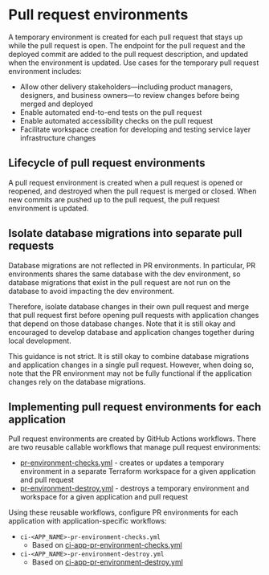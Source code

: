 # Pull request environments

A temporary environment is created for each pull request that stays up while the pull request is open. The endpoint for the pull request and the deployed commit are added to the pull request description, and updated when the environment is updated. Use cases for the temporary pull request environment includes:

- Allow other delivery stakeholders—including product managers, designers, and business owners—to review changes before being merged and deployed
- Enable automated end-to-end tests on the pull request
- Enable automated accessibility checks on the pull request
- Facilitate workspace creation for developing and testing service layer infrastructure changes

## Lifecycle of pull request environments

A pull request environment is created when a pull request is opened or reopened, and destroyed when the pull request is merged or closed. When new commits are pushed up to the pull request, the pull request environment is updated.

## Isolate database migrations into separate pull requests

Database migrations are not reflected in PR environments. In particular, PR environments shares the same database with the dev environment, so database migrations that exist in the pull request are not run on the database to avoid impacting the dev environment.

Therefore, isolate database changes in their own pull request and merge that pull request first before opening pull requests with application changes that depend on those database changes. Note that it is still okay and encouraged to develop database and application changes together during local development.

This guidance is not strict. It is still okay to combine database migrations and application changes in a single pull request. However, when doing so, note that the PR environment may not be fully functional if the application changes rely on the database migrations.

## Implementing pull request environments for each application

Pull request environments are created by GitHub Actions workflows. There are two reusable callable workflows that manage pull request environments:

- [pr-environment-checks.yml](/.github/workflows/pr-environment-checks.yml) - creates or updates a temporary environment in a separate Terraform workspace for a given application and pull request
- [pr-environment-destroy.yml](/.github/workflows/pr-environment-destroy.yml) - destroys a temporary environment and workspace for a given application and pull request

Using these reusable workflows, configure PR environments for each application with application-specific workflows:

- `ci-<APP_NAME>-pr-environment-checks.yml`
  - Based on [ci-app-pr-environment-checks.yml](https://github.com/navapbc/template-infra/blob/main/.github/workflows/ci-app-pr-environment-checks.yml)
- `ci-<APP_NAME>-pr-environment-destroy.yml`
  - Based on [ci-app-pr-environment-destroy.yml](https://github.com/navapbc/template-infra/blob/main/.github/workflows/ci-app-pr-environment-destroy.yml)
